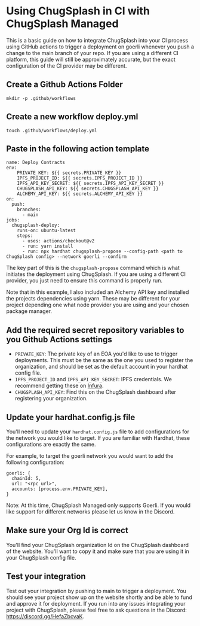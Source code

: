 # Using ChugSplash in CI with ChugSplash Managed

This is a basic guide on how to integrate ChugSplash into your CI process using GitHub actions to trigger a deployment
on goerli whenever you push a change to the main branch of your repo. If you are using a different CI platform, this guide
will still be approximately accurate, but the exact configuration of the CI provider may be different.

## Create a Github Actions Folder
`mkdir -p .github/workflows`

## Create a new workflow deploy.yml
`touch .github/workflows/deploy.yml`

## Paste in the following action template
```
name: Deploy Contracts
env:
    PRIVATE_KEY: ${{ secrets.PRIVATE_KEY }}
    IPFS_PROJECT_ID: ${{ secrets.IPFS_PROJECT_ID }}
    IPFS_API_KEY_SECRET: ${{ secrets.IPFS_API_KEY_SECRET }}
    CHUGSPLASH_API_KEY: ${{ secrets.CHUGSPLASH_API_KEY }}
    ALCHEMY_API_KEY: ${{ secrets.ALCHEMY_API_KEY }}
on:
  push:
    branches:
      - main
jobs:
  chugsplash-deploy:
    runs-on: ubuntu-latest
    steps:
      - uses: actions/checkout@v2
      - run: yarn install
      - run: npx hardhat chugsplash-propose --config-path <path to ChugSplash config> --network goerli --confirm
```

The key part of this is the `chugsplash-propose` command which is what initiates the deployment using ChugSplash. If you are using a different CI provider, you just need to ensure this command is properly run.

Note that in this example, I also included an Alchemy API key and installed the projects dependencies using yarn. These may be different for your project depending one what node provider you are using and your chosen package manager.

## Add the required secret repository variables to you Github Actions settings
* `PRIVATE_KEY`: The private key of an EOA you'd like to use to trigger deployments. This must be the same as the one you used to register the organization, and should be set as the default account in your hardhat config file.
* `IPFS_PROJECT_ID` and `IPFS_API_KEY_SECRET`: IPFS credentials. We recommend getting these on [Infura](https://app.infura.io/).
* `CHUGSPLASH_API_KEY`: Find this on the ChugSplash dashboard after registering your organization.

## Update your hardhat.config.js file
You'll need to update your `hardhat.config.js` file to add configurations for the network you would like to target. If you are familiar with Hardhat, these configurations are exactly the same.

For example, to target the goerli network you would want to add the following configuration:
```
goerli: {
  chainId: 5,
  url: "<rpc url>",
  accounts: [process.env.PRIVATE_KEY],
}
```

Note: At this time, ChugSplash Managed only supports Goerli. If you would like support for different networks please let us know in the Discord.

## Make sure your Org Id is correct
You'll find your ChugSplash organization Id on the ChugSplash dashboard of the website. You'll want to copy it and make sure that you are using it in your ChugSplash config file.

## Test your integration
Test out your integration by pushing to main to trigger a deployment. You should see your project show up on the website shortly
and be able to fund and approve it for deployment. If you run into any issues integrating your project with ChugSplash, please
feel free to ask questions in the Discord: https://discord.gg/HefaZbcvaK.
